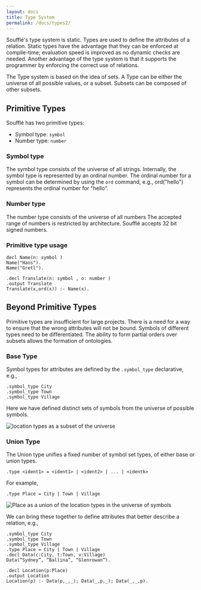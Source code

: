 ```yaml
---
layout: docs
title: Type System
permalink: /docs/types2/
---
```

Soufflé's type system is static.
Types are used to define the attributes of a relation.
Static types have the advantage that they can be enforced at compile-time; evaluation speed is improved as no dynamic checks are needed.
Another advantage of the type system is that it supports the programmer by enforcing the correct use of relations.

The Type system is based on the idea of sets.
A Type can be either the universe of all possible values, or a subset.
Subsets can be composed of other subsets.

## Primitive Types
Soufflé has two primitive types:
* Symbol type: `symbol`
* Number type: `number`

### Symbol type
The symbol type consists of the universe of all strings.
Internally, the symbol type is represented by an ordinal number.
The ordinal number for a symbol can be determined by using the `ord` command, e.g., ord("hello") represents the ordinal number for "hello".

### Number type
The number type consists of the universe of all numbers
The accepted range of numbers is restricted by architecture.
Soufflé accepts 32 bit signed numbers.

### Primitive type usage
```
decl Name(n: symbol ) 
Name("Hans").
Name("Gretl").

.decl Translate(n: symbol , o: number )
.output Translate
Translate(x,ord(x)) :- Name(x).
```
## Beyond Primitive Types
Primitive types are insufficient for large projects.
There is a need for a way to ensure that the wrong attributes will not be bound.
Symbols of different types need to be differentiated.
The ability to form partial orders over subsets allows the formation of ontologies.

### Base Type
Symbol types for attributes are defined by the `.symbol_type` declarative, e.g.,
```
.symbol_type City
.symbol_type Town
.symbol_type Village
```
Here we have defined distinct sets of symbols from the universe of possible symbols.

![location types as a subset of the universe](http://souffle-lang.org/img/universe_symbol_base.svg)
### Union Type
The Union type unifies a fixed number of symbol set types, of either base or union types.
```
.type <ident1> = <ident1> | <ident2> | ... | <identk>
```
For example,
```
.type Place = City | Town | Village
```
![Place as a union of the location types in the universe of symbols](http://souffle-lang.org/img/universe_symbol_place.svg)

We can bring these together to define attributes that better describe a relation, e.g.,
```
.symbol_type City
.symbol_type Town
.symbol_type Village
.type Place = City | Town | Village
.decl Data(c:City, t:Town, v:Village) 
Data(“Sydney”, ”Ballina”, “Glenrowan”).

.decl Location(p:Place)
.output Location
Location(p) :- Data(p,_,_); Data(_,p,_); Data(_,_,p).
```
